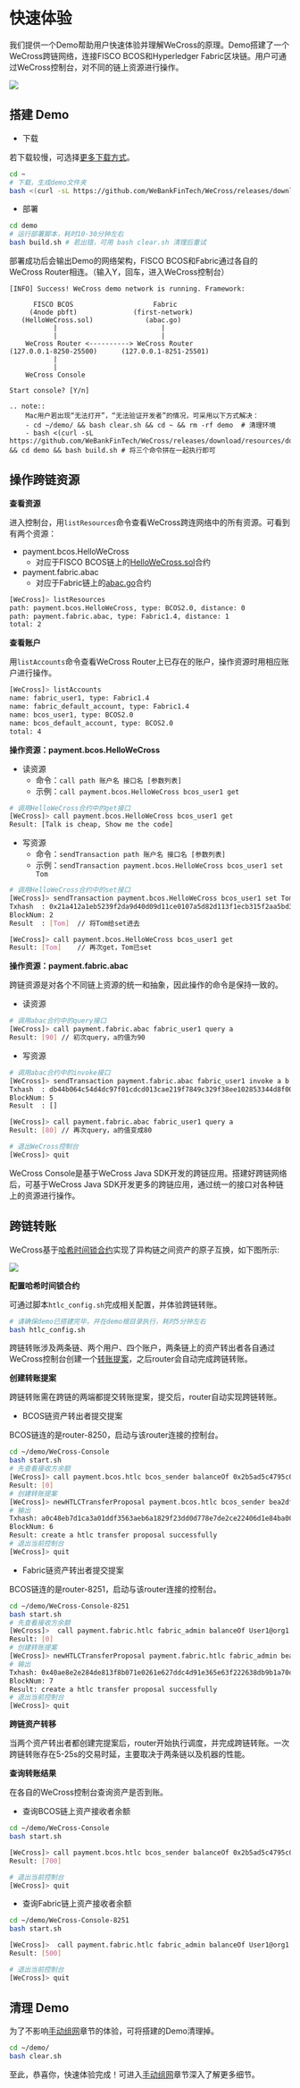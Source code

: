 # 快速体验

我们提供一个Demo帮助用户快速体验并理解WeCross的原理。Demo搭建了一个WeCross跨链网络，连接FISCO BCOS和Hyperledger Fabric区块链。用户可通过WeCross控制台，对不同的链上资源进行操作。

![](../images/tutorial/demo.png)

## 搭建 Demo

- 下载

若下载较慢，可选择[更多下载方式](../version/download.html#wecross-demo)。

``` bash
cd ~
# 下载，生成demo文件夹
bash <(curl -sL https://github.com/WeBankFinTech/WeCross/releases/download/resources/download_demo.sh)
```

- 部署

```bash
cd demo
# 运行部署脚本，耗时10-30分钟左右
bash build.sh # 若出错，可用 bash clear.sh 清理后重试
```

部署成功后会输出Demo的网络架构，FISCO BCOS和Fabric通过各自的WeCross Router相连。（输入Y，回车，进入WeCross控制台）

``` 
[INFO] Success! WeCross demo network is running. Framework:

      FISCO BCOS                    Fabric
     (4node pbft)              (first-network)
   (HelloWeCross.sol)             (abac.go)
           |                          |
           |                          |
    WeCross Router <----------> WeCross Router
(127.0.0.1-8250-25500)      (127.0.0.1-8251-25501)
           | 
           | 
    WeCross Console
    
Start console? [Y/n]
```

```eval_rst
.. note::
    Mac用户若出现“无法打开”，“无法验证开发者”的情况，可采用以下方式解决：
    - cd ~/demo/ && bash clear.sh && cd ~ && rm -rf demo  # 清理环境
    - bash <(curl -sL https://github.com/WeBankFinTech/WeCross/releases/download/resources/download_demo.sh) && cd demo && bash build.sh # 将三个命令拼在一起执行即可
```

## 操作跨链资源

**查看资源**

进入控制台，用`listResources`命令查看WeCross跨连网络中的所有资源。可看到有两个资源：

* payment.bcos.HelloWeCross
  * 对应于FISCO BCOS链上的[HelloWeCross.sol](../stubs/bcos.html#id1)合约
* payment.fabric.abac
  * 对应于Fabric链上的[abac.go](https://github.com/hyperledger/fabric-samples/blob/v1.4.4/chaincode/abac/go/abac.go)合约

```bash
[WeCross]> listResources
path: payment.bcos.HelloWeCross, type: BCOS2.0, distance: 0
path: payment.fabric.abac, type: Fabric1.4, distance: 1
total: 2
```

**查看账户**

用`listAccounts`命令查看WeCross Router上已存在的账户，操作资源时用相应账户进行操作。

```bash
[WeCross]> listAccounts
name: fabric_user1, type: Fabric1.4
name: fabric_default_account, type: Fabric1.4
name: bcos_user1, type: BCOS2.0
name: bcos_default_account, type: BCOS2.0
total: 4
```

**操作资源：payment.bcos.HelloWeCross**

- 读资源
  - 命令：`call path 账户名 接口名 [参数列表]`
  - 示例：`call payment.bcos.HelloWeCross bcos_user1 get`
  
```bash
# 调用HelloWeCross合约中的get接口
[WeCross]> call payment.bcos.HelloWeCross bcos_user1 get
Result: [Talk is cheap, Show me the code]
```

- 写资源
  - 命令：`sendTransaction path 账户名 接口名 [参数列表]`
  - 示例：`sendTransaction payment.bcos.HelloWeCross bcos_user1 set Tom`

```bash
# 调用HelloWeCross合约中的set接口
[WeCross]> sendTransaction payment.bcos.HelloWeCross bcos_user1 set Tom
Txhash  : 0x21a412a1eb5239f2da9d40d09d11ce0107a5d82d113f1ecb315f2aa5bd3cc0cd
BlockNum: 2
Result  : [Tom]  // 将Tom给set进去

[WeCross]> call payment.bcos.HelloWeCross bcos_user1 get
Result: [Tom]    // 再次get，Tom已set
```

**操作资源：payment.fabric.abac**

跨链资源是对各个不同链上资源的统一和抽象，因此操作的命令是保持一致的。

- 读资源

```bash
# 调用abac合约中的query接口
[WeCross]> call payment.fabric.abac fabric_user1 query a
Result: [90] // 初次query，a的值为90
```

- 写资源

```bash
# 调用abac合约中的invoke接口
[WeCross]> sendTransaction payment.fabric.abac fabric_user1 invoke a b 10
Txhash  : db44b064c54d4dc97f01cdcd013cae219f7849c329f38ee102853344d8f0004d
BlockNum: 5
Result  : [] 

[WeCross]> call payment.fabric.abac fabric_user1 query a
Result: [80] // 再次query，a的值变成80

# 退出WeCross控制台
[WeCross]> quit 
```

WeCross Console是基于WeCross Java SDK开发的跨链应用。搭建好跨链网络后，可基于WeCross Java SDK开发更多的跨链应用，通过统一的接口对各种链上的资源进行操作。

## 跨链转账

WeCross基于[哈希时间锁合约](../routine/htlc.html)实现了异构链之间资产的原子互换，如下图所示:

![](../images/tutorial/htlc_sample.png)

**配置哈希时间锁合约**

可通过脚本`htlc_config.sh`完成相关配置，并体验跨链转账。

```bash
# 请确保demo已搭建完毕，并在demo根目录执行，耗时5分钟左右
bash htlc_config.sh
```

跨链转账涉及两条链、两个用户、四个账户，两条链上的资产转出者各自通过WeCross控制台创建一个[转账提案](../routine/htlc.html#id4)，之后router会自动完成跨链转账。

**创建转账提案**

跨链转账需在跨链的两端都提交转账提案，提交后，router自动实现跨链转账。

- BCOS链资产转出者提交提案

BCOS链连的是router-8250，启动与该router连接的控制台。

```bash
cd ~/demo/WeCross-Console
bash start.sh
# 先查看接收方余额
[WeCross]> call payment.bcos.htlc bcos_sender balanceOf 0x2b5ad5c4795c026514f8317c7a215e218dccd6cf
Result: [0]
# 创建转账提案
[WeCross]> newHTLCTransferProposal payment.bcos.htlc bcos_sender bea2dfec011d830a86d0fbeeb383e622b576bb2c15287b1a86aacdba0a387e11 9dda9a5e175a919ee98ff0198927b0a765ef96cf917144b589bb8e510e04843c true 0x55f934bcbe1e9aef8337f5551142a442fdde781c 0x2b5ad5c4795c026514f8317c7a215e218dccd6cf 700 2000010000 Admin@org1.example.com User1@org1.example.com 500 2000000000
# 输出
Txhash: a0c48eb7d1ca3a01ddf3563aeb6a1829f23dd0d778e7de2ce22406d1e84ba00f
BlockNum: 6
Result: create a htlc transfer proposal successfully
# 退出当前控制台
[WeCross]> quit 
```

- Fabric链资产转出者提交提案

BCOS链连的是router-8251，启动与该router连接的控制台。

```bash
cd ~/demo/WeCross-Console-8251
bash start.sh
# 先查看接收方余额
[WeCross]>  call payment.fabric.htlc fabric_admin balanceOf User1@org1.example.com
Result: [0]
# 创建转账提案
[WeCross]> newHTLCTransferProposal payment.fabric.htlc fabric_admin bea2dfec011d830a86d0fbeeb383e622b576bb2c15287b1a86aacdba0a387e11 null false 0x55f934bcbe1e9aef8337f5551142a442fdde781c 0x2b5ad5c4795c026514f8317c7a215e218dccd6cf 700 2000010000 Admin@org1.example.com User1@org1.example.com 500 2000000000
# 输出
Txhash: 0x40ae8e2e284de813f8b071e0261e627ddc4d91e365e63f222638db9b1a70d05a
BlockNum: 7
Result: create a htlc transfer proposal successfully
# 退出当前控制台
[WeCross]> quit 
```

**跨链资产转移**

当两个资产转出者都创建完提案后，router开始执行调度，并完成跨链转账。一次跨链转账存在5-25s的交易时延，主要取决于两条链以及机器的性能。

**查询转账结果**

在各自的WeCross控制台查询资产是否到账。

- 查询BCOS链上资产接收者余额

```bash
cd ~/demo/WeCross-Console
bash start.sh

[WeCross]> call payment.bcos.htlc bcos_sender balanceOf 0x2b5ad5c4795c026514f8317c7a215e218dccd6cf
Result: [700]

# 退出当前控制台
[WeCross]> quit 
```

- 查询Fabric链上资产接收者余额
```bash
cd ~/demo/WeCross-Console-8251
bash start.sh

[WeCross]>  call payment.fabric.htlc fabric_admin balanceOf User1@org1.example.com
Result: [500]

# 退出当前控制台
[WeCross]> quit 
```

## 清理 Demo

为了不影响[手动组网](./networks.md)章节的体验，可将搭建的Demo清理掉。

``` bash
cd ~/demo/
bash clear.sh
```

至此，恭喜你，快速体验完成！可进入[手动组网](./networks.md)章节深入了解更多细节。

